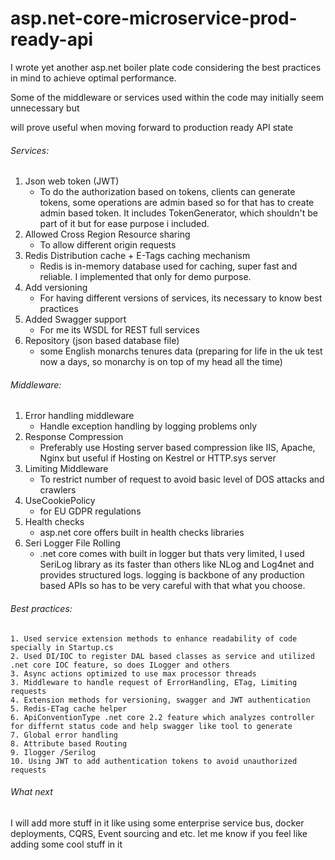 # asp.net-core-microservice-prod-ready-api
I wrote yet another asp.net boiler plate code considering the best practices in mind to achieve optimal performance.

Some of the middleware or services used within the code may initially seem unnecessary but

will prove useful when moving forward to production ready API state

###### Services:
  1. Json web token (JWT) 
      - To do the authorization based on tokens, clients can generate tokens, some operations are admin based so for that has to 
      create admin based token. It includes TokenGenerator, which shouldn't be part of it but for ease purpose i included. 
  2. Allowed Cross Region Resource sharing
      - To allow different origin requests
  3. Redis Distribution cache + E-Tags caching mechanism
      - Redis is in-memory database used for caching, super fast and reliable. I implemented that only for demo purpose.
  4. Add versioning 
      - For having different versions of services, its necessary to know best practices
  5. Added Swagger support
      - For me its WSDL for REST full services
  6. Repository (json based database file) 
      - some English monarchs tenures data (preparing for life in the uk test now a days, so monarchy is on top of my head all the time)
 
###### Middleware:
  1. Error handling middleware
      - Handle exception handling by logging problems only
  2. Response Compression 
      - Preferably use Hosting server based compression like IIS, Apache, Nginx but useful if Hosting on Kestrel or HTTP.sys server 
  3. Limiting Middleware 
      - To restrict number of request to avoid basic level of DOS attacks and crawlers
  4. UseCookiePolicy 
      - for EU GDPR regulations
  5. Health checks
      - asp.net core offers built in health checks libraries 
  6. Seri Logger File Rolling
      - .net core comes with built in logger but thats very limited, I used SeriLog library as its faster than others like NLog and             Log4net and provides structured logs. logging is backbone of any production based APIs so has to be very careful with that what         you choose.
    
 ###### Best practices: 
    1. Used service extension methods to enhance readability of code specially in Startup.cs
    2. Used DI/IOC to register DAL based classes as service and utilized .net core IOC feature, so does ILogger and others
    3. Async actions optimized to use max processor threads
    3. Middleware to handle request of ErrorHandling, ETag, Limiting requests 
    4. Extension methods for versioning, swagger and JWT authentication
    5. Redis-ETag cache helper 
    6. ApiConventionType .net core 2.2 feature which analyzes controller for differnt status code and help swagger like tool to generate
    7. Global error handling
    8. Attribute based Routing
    9. Ilogger /Serilog
    10. Using JWT to add authentication tokens to avoid unauthorized requests
  
###### What next
I will add more stuff in it like using some enterprise service bus, docker deployments, CQRS, Event sourcing and etc. let me know if you feel like adding some cool stuff in it
